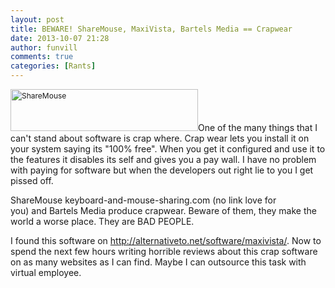 ```yaml
---
layout: post
title: BEWARE! ShareMouse, MaxiVista, Bartels Media == Crapwear
date: 2013-10-07 21:28
author: funvill
comments: true
categories: [Rants]
---
```

<img class="size-medium wp-image-3495 alignright" style="font-size: 12px; line-height: 18px;" alt="ShareMouse" src="http://www.abluestar.com/blog/wp-content/uploads/2013/10/ShareMouse-300x67.png" width="300" height="67" />One of the many things that I can't stand about software is crap where. Crap wear lets you install it on your system saying its "100% free". When you get it configured and use it to the features it disables its self and gives you a pay wall. I have no problem with paying for software but when the developers out right lie to you I get pissed off.

ShareMouse keyboard-and-mouse-sharing.com (no link love for you) and Bartels Media produce crapwear. Beware of them, they make the world a worse place. They are BAD PEOPLE.

I found this software on <a href="http://alternativeto.net/software/maxivista/">http://alternativeto.net/software/maxivista/</a>. Now to spend the next few hours writing horrible reviews about this crap software on as many websites as I can find. Maybe I can outsource this task with virtual employee.

&nbsp;
